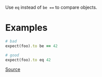 
Use `eq` instead of `be ==` to compare objects.

# Examples

```ruby
# bad
expect(foo).to be == 42

# good
expect(foo).to eq 42
```

[Source](http://www.rubydoc.info/gems/rubocop/RuboCop/Cop/RSpec/Eq)